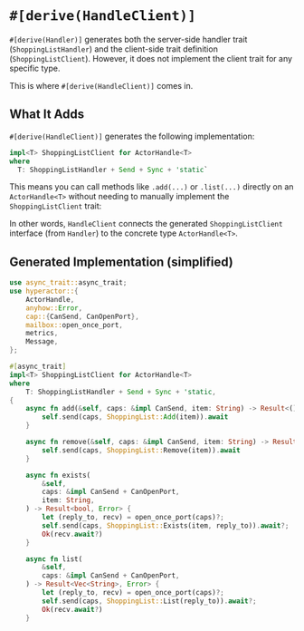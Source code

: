 # `#[derive(HandleClient)]`

`#[derive(Handler)]` generates both the server-side handler trait (`ShoppingListHandler`) and the client-side trait definition (`ShoppingListClient`). However, it does not implement the client trait for any specific type.

This is where `#[derive(HandleClient)]` comes in.

## What It Adds

`#[derive(HandleClient)]` generates the following implementation:

```rust
impl<T> ShoppingListClient for ActorHandle<T>
where
  T: ShoppingListHandler + Send + Sync + 'static`
```

This means you can call methods like `.add(...)` or `.list(...)` directly on an `ActorHandle<T>` without needing to manually implement the `ShoppingListClient` trait:

In other words, `HandleClient` connects the generated `ShoppingListClient` interface (from `Handler`) to the concrete type `ActorHandle<T>`.

## Generated Implementation (simplified)
```rust
use async_trait::async_trait;
use hyperactor::{
    ActorHandle,
    anyhow::Error,
    cap::{CanSend, CanOpenPort},
    mailbox::open_once_port,
    metrics,
    Message,
};

#[async_trait]
impl<T> ShoppingListClient for ActorHandle<T>
where
    T: ShoppingListHandler + Send + Sync + 'static,
{
    async fn add(&self, caps: &impl CanSend, item: String) -> Result<(), Error> {
        self.send(caps, ShoppingList::Add(item)).await
    }

    async fn remove(&self, caps: &impl CanSend, item: String) -> Result<(), Error> {
        self.send(caps, ShoppingList::Remove(item)).await
    }

    async fn exists(
        &self,
        caps: &impl CanSend + CanOpenPort,
        item: String,
    ) -> Result<bool, Error> {
        let (reply_to, recv) = open_once_port(caps)?;
        self.send(caps, ShoppingList::Exists(item, reply_to)).await?;
        Ok(recv.await?)
    }

    async fn list(
        &self,
        caps: &impl CanSend + CanOpenPort,
    ) -> Result<Vec<String>, Error> {
        let (reply_to, recv) = open_once_port(caps)?;
        self.send(caps, ShoppingList::List(reply_to)).await?;
        Ok(recv.await?)
    }

```

